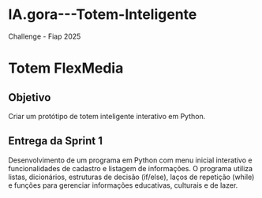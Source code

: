 # IA.gora---Totem-Inteligente
Challenge - Fiap 2025

# Totem FlexMedia

## Objetivo
Criar um protótipo de totem inteligente interativo em Python.

## Entrega da Sprint 1
Desenvolvimento de um programa em Python com menu inicial interativo e funcionalidades de cadastro e listagem de informações. O programa utiliza listas, dicionários, estruturas de decisão (if/else), laços de repetição (while) e funções para gerenciar informações educativas, culturais e de lazer.

